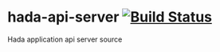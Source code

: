 # hada-api-server [![Build Status](https://travis-ci.org/KimAYeon/hada-api-server.svg?branch=master)](https://travis-ci.org/KimAYeon/hada-api-server)
Hada application api server source
